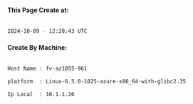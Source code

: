 
   
#### This Page Create at:

```bash

2024-10-09 - 12:28:43 UTC

```

#### Create By Machine:

```bash

Host Name : fv-az1055-961

platform  : Linux-6.5.0-1025-azure-x86_64-with-glibc2.35

Ip Local  : 10.1.1.26

```

